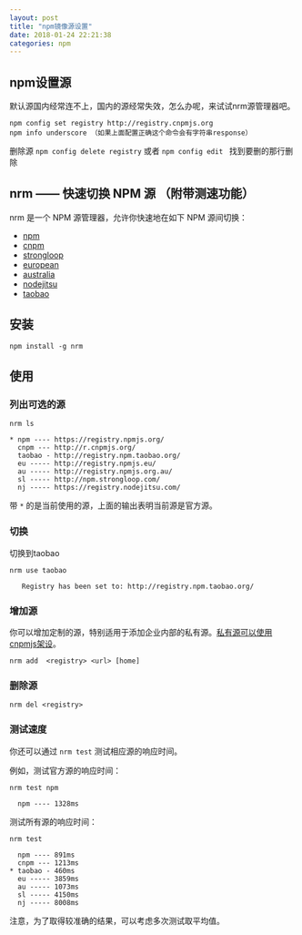 ```yaml
---
layout: post
title: "npm镜像源设置"
date: 2018-01-24 22:21:38
categories: npm
---
```

## npm设置源

默认源国内经常连不上，国内的源经常失效，怎么办呢，来试试nrm源管理器吧。

<!-- more -->

```
npm config set registry http://registry.cnpmjs.org 
npm info underscore （如果上面配置正确这个命令会有字符串response）
```
删除源
`npm config delete registry`
或者 
`npm config edit `
找到要删的那行删除

## nrm —— 快速切换 NPM 源 （附带测速功能）

nrm 是一个 NPM 源管理器，允许你快速地在如下 NPM 源间切换：

- [npm](https://www.npmjs.org/)
- [cnpm](http://cnpmjs.org/)
- [strongloop](http://strongloop.com/)
- [european](http://npmjs.eu/)
- [australia](http://npmjs.org.au/)
- [nodejitsu](https://www.nodejitsu.com/)
- [taobao](http://npm.taobao.org/)

## 安装

```
npm install -g nrm
```

## 使用

### 列出可选的源

```
nrm ls                                                                                                                                    

* npm ---- https://registry.npmjs.org/
  cnpm --- http://r.cnpmjs.org/
  taobao - http://registry.npm.taobao.org/
  eu ----- http://registry.npmjs.eu/
  au ----- http://registry.npmjs.org.au/
  sl ----- http://npm.strongloop.com/
  nj ----- https://registry.nodejitsu.com/
```

带 `*` 的是当前使用的源，上面的输出表明当前源是官方源。

### 切换

切换到taobao

```
nrm use taobao                                                                                                                             

   Registry has been set to: http://registry.npm.taobao.org/
```

### 增加源

你可以增加定制的源，特别适用于添加企业内部的私有源。[私有源可以使用cnpmjs架设](http://segmentfault.com/a/1190000000368906)。

```
nrm add  <registry> <url> [home]
```

### 删除源

```
nrm del <registry>
```

### 测试速度

你还可以通过 `nrm test` 测试相应源的响应时间。

例如，测试官方源的响应时间：

```
nrm test npm                                                                                                                               

  npm ---- 1328ms
```

测试所有源的响应时间：

```
nrm test                                                                                                                                   

  npm ---- 891ms
  cnpm --- 1213ms
* taobao - 460ms
  eu ----- 3859ms
  au ----- 1073ms
  sl ----- 4150ms
  nj ----- 8008ms
```

注意，为了取得较准确的结果，可以考虑多次测试取平均值。